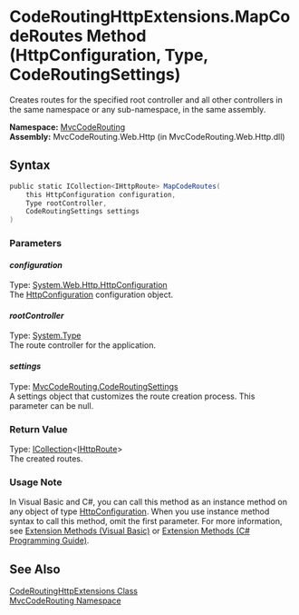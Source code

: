 CodeRoutingHttpExtensions.MapCodeRoutes Method (HttpConfiguration, Type, CodeRoutingSettings)
=============================================================================================
Creates routes for the specified root controller and all other controllers in the same namespace or any sub-namespace, in the same assembly.

**Namespace:** [MvcCodeRouting][1]  
**Assembly:** MvcCodeRouting.Web.Http (in MvcCodeRouting.Web.Http.dll)

Syntax
------

```csharp
public static ICollection<IHttpRoute> MapCodeRoutes(
	this HttpConfiguration configuration,
	Type rootController,
	CodeRoutingSettings settings
)
```

### Parameters

#### *configuration*
Type: [System.Web.Http.HttpConfiguration][2]  
The [HttpConfiguration][2] configuration object.

#### *rootController*
Type: [System.Type][3]  
The route controller for the application.

#### *settings*
Type: [MvcCodeRouting.CodeRoutingSettings][4]  
A settings object that customizes the route creation process. This parameter can be null.

### Return Value
Type: [ICollection][5]&lt;[IHttpRoute][6]>  
The created routes.
### Usage Note
In Visual Basic and C#, you can call this method as an instance method on any object of type [HttpConfiguration][2]. When you use instance method syntax to call this method, omit the first parameter. For more information, see [Extension Methods (Visual Basic)][7] or [Extension Methods (C# Programming Guide)][8].

See Also
--------
[CodeRoutingHttpExtensions Class][9]  
[MvcCodeRouting Namespace][1]  

[1]: ../README.md
[2]: http://msdn.microsoft.com/en-us/library/hh833997
[3]: http://msdn.microsoft.com/en-us/library/42892f65
[4]: ../CodeRoutingSettings/README.md
[5]: http://msdn.microsoft.com/en-us/library/92t2ye13
[6]: http://msdn.microsoft.com/en-us/library/hh835899
[7]: http://msdn.microsoft.com/en-us/library/bb384936.aspx
[8]: http://msdn.microsoft.com/en-us/library/bb383977.aspx
[9]: README.md